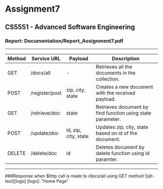 ﻿# Assignment7
## CS5551 - Advanced Software Engineering
### Report: Documentation/Report_Assignment7.pdf
---

| Method | Service URL           | Payload              | Description                                                |
|--------|-----------------------|----------------------|------------------------------------------------------------|
| GET    | /docs/all             | -                    | Retrieves all the documents in the collection.             |
| POST   | /register/post        | zip, city, state     | Creates a new document with the received payload.          |
| GET    | /retrieve/doc         | state                | Retrieves document by find function using state parameter. |
| POST   | /update/doc           | id, zip, city, state | Updates zip, city, state based on id of the document.      |
| DELETE | /delete/doc           | id                   | Deletes document by delete function using id paramter.     |
---

###Response when $http call is made to /docs/all using GET method
![alt-text][logo]
[logo]:  "Home Page"
